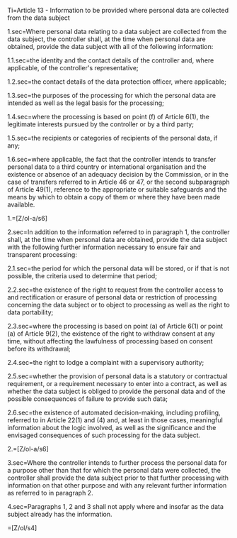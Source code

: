 Ti=Article 13 - Information to be provided where personal data are collected from the data subject

1.sec=Where personal data relating to a data subject are collected from the data subject, the controller shall, at the time when personal data are obtained, provide the data subject with all of the following information:

1.1.sec=the identity and the contact details of the controller and, where applicable, of the controller's representative;

1.2.sec=the contact details of the data protection officer, where applicable;

1.3.sec=the purposes of the processing for which the personal data are intended as well as the legal basis for the processing;

1.4.sec=where the processing is based on point (f) of Article 6(1), the legitimate interests pursued by the controller or by a third party;

1.5.sec=the recipients or categories of recipients of the personal data, if any;

1.6.sec=where applicable, the fact that the controller intends to transfer personal data to a third country or international organisation and the existence or absence of an adequacy decision by the Commission, or in the case of transfers referred to in Article 46 or 47, or the second subparagraph of Article 49(1), reference to the appropriate or suitable safeguards and the means by which to obtain a copy of them or where they have been made available.

1.=[Z/ol-a/s6]

2.sec=In addition to the information referred to in paragraph 1, the controller shall, at the time when personal data are obtained, provide the data subject with the following further information necessary to ensure fair and transparent processing:

2.1.sec=the period for which the personal data will be stored, or if that is not possible, the criteria used to determine that period;

2.2.sec=the existence of the right to request from the controller access to and rectification or erasure of personal data or restriction of processing concerning the data subject or to object to processing as well as the right to data portability;

2.3.sec=where the processing is based on point (a) of Article 6(1) or point (a) of Article 9(2), the existence of the right to withdraw consent at any time, without affecting the lawfulness of processing based on consent before its withdrawal;

2.4.sec=the right to lodge a complaint with a supervisory authority;

2.5.sec=whether the provision of personal data is a statutory or contractual requirement, or a requirement necessary to enter into a contract, as well as whether the data subject is obliged to provide the personal data and of the possible consequences of failure to provide such data;

2.6.sec=the existence of automated decision-making, including profiling, referred to in Article 22(1) and (4) and, at least in those cases, meaningful information about the logic involved, as well as the significance and the envisaged consequences of such processing for the data subject.

2.=[Z/ol-a/s6]

3.sec=Where the controller intends to further process the personal data for a purpose other than that for which the personal data were collected, the controller shall provide the data subject prior to that further processing with information on that other purpose and with any relevant further information as referred to in paragraph 2.

4.sec=Paragraphs 1, 2 and 3 shall not apply where and insofar as the data subject already has the information.

=[Z/ol/s4]
